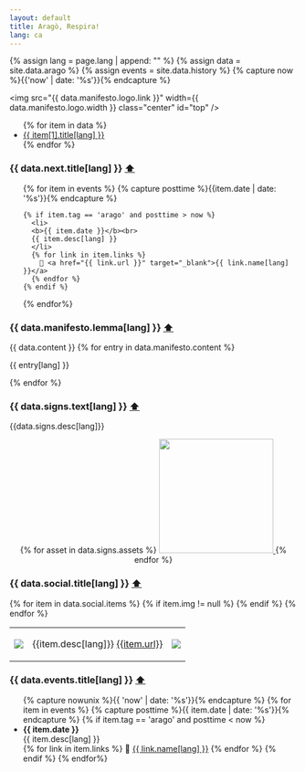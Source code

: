 ```yaml
---
layout: default
title: Aragò, Respira! 
lang: ca
---
```


{% assign lang = page.lang | append: "" %}
{% assign data = site.data.arago %}
{% assign events = site.data.history %}
{% capture now %}{{'now' | date: '%s'}}{% endcapture %}


<img 
  src="{{ data.manifesto.logo.link }}" width={{ data.manifesto.logo.width }} class="center"
  id="top" />

<ul>
{% for item in data %}
    <li><a href="#{{ item[1].anchor }}">{{ item[1].title[lang] }}</a></li> 
{% endfor %}
</ul>

### {{ data.next.title[lang] }} <a id={{data.next.anchor}} href="#top">⬆️</a>
<ul class="future-timeline">

  {% for item in events %}
    {% capture posttime %}{{item.date | date: '%s'}}{% endcapture %}

    {% if item.tag == 'arago' and posttime > now %}
      <li>
      <b>{{ item.date }}</b><br>
      {{ item.desc[lang] }}
      </li>
      {% for link in item.links %}
        🔗 <a href="{{ link.url }}" target="_blank">{{ link.name[lang] }}</a>
      {% endfor %}
    {% endif %}
  {% endfor%}
</ul>

### {{ data.manifesto.lemma[lang] }} <a id={{data.manifesto.anchor}} href="#top">⬆️</a>
{{ data.content }}
{% for entry in data.manifesto.content %}
  <p>{{ entry[lang] }}</p>
{% endfor %}

### {{ data.signs.text[lang] }} <a id={{data.signs.anchor}} href="#top">⬆️</a>
<p> {{data.signs.desc[lang]}} </p>

<p style="text-align:center;">
{% for asset in data.signs.assets %}
  <a class="flyer" href="{{ asset.pdf }}">
    <img 
      src="{{ asset.img }}" 
      width=200
    />
  </a>
{% endfor %}
</p>

### {{ data.social.title[lang] }} <a id={{data.social.anchor}} href="#top">⬆️</a>
<table id="arago">
  {% for item in data.social.items %}
  <tr> 
    <td id="arago-icon">
      <img src="{{ item.icon }}" width="{{ data.social.iconsize }}" />
    </td>
    <td id="arago-desc">
      <p>{{item.desc[lang]}} <a href="{{item.url}}">{{item.url}}</a></p>
    </td>
    {% if item.img != null %}
    <td id="arago-img">
      <img src="{{item.img}}" width="{{ data.social.qrsize }}"/>
    </td>
    {% endif %}
  </tr>
  {% endfor %}
</table>

### {{ data.events.title[lang] }} <a id={{data.events.anchor}} href="#top">⬆️</a>
<ul class="timeline">
  {% capture nowunix %}{{ 'now' | date: '%s'}}{% endcapture %}
  {% for item in events %}
    {% capture posttime %}{{ item.date | date: '%s'}}{% endcapture %}
    {% if item.tag == 'arago' and posttime < now %}
      <li>
      <b>{{ item.date }}</b><br>
      {{ item.desc[lang] }}
      </li>
      {% for link in item.links %}
        🔗 <a href="{{ link.url }}" target="_blank">{{ link.name[lang] }}</a>
      {% endfor %}
    {% endif %}
  {% endfor%}
</ul>